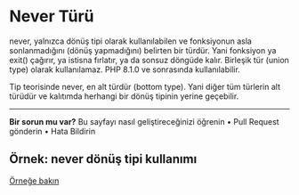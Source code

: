 # Never Türü

never, yalnızca dönüş tipi olarak kullanılabilen ve fonksiyonun asla sonlanmadığını (dönüş yapmadığını) belirten bir türdür. Yani fonksiyon ya exit() çağırır, ya istisna fırlatır, ya da sonsuz döngüde kalır. Birleşik tür (union type) olarak kullanılamaz. PHP 8.1.0 ve sonrasında kullanılabilir.

Tip teorisinde never, en alt türdür (bottom type). Yani diğer tüm türlerin alt türüdür ve kalıtımda herhangi bir dönüş tipinin yerine geçebilir.

---

**Bir sorun mu var?**
Bu sayfayı nasıl geliştireceğinizi öğrenin • Pull Request gönderin • Hata Bildirin

## Örnek: never dönüş tipi kullanımı
[Örneğe bakın](../2-Types/1-Introduction/15-Never.php#L1)

